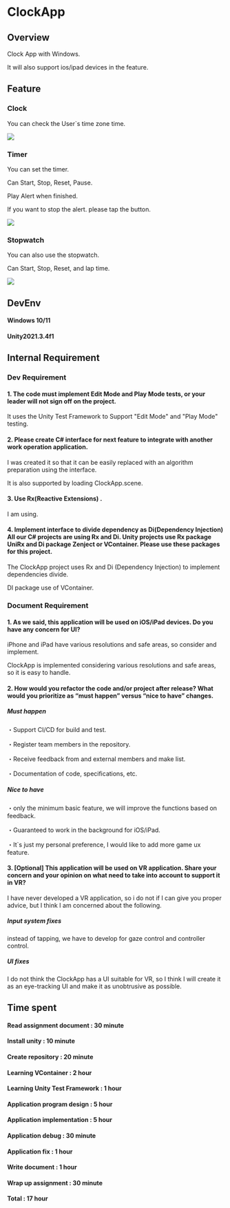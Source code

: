 # ClockApp

## Overview
Clock App with Windows.

It will also support ios/ipad devices in the feature.

## Feature

### Clock
You can check the User`s time zone time.

<img src="Resource/Image001.png" />

### Timer
You can set the timer.

Can Start, Stop, Reset, Pause.

Play Alert when finished.

If you want to stop the alert. please tap the button.

<img src="Resource/Image003.png" />

### Stopwatch
You can also use the stopwatch.

Can Start, Stop, Reset, and lap time.

<img src="Resource/Image004.png" />

## DevEnv
#### Windows 10/11
#### Unity2021.3.4f1

## Internal Requirement
### Dev Requirement
#### 1. The code must implement Edit Mode and Play Mode tests, or your leader will not sign off on the project.
It uses the Unity Test Framework to Support "Edit Mode" and "Play Mode" testing.

#### 2. Please create C# interface for next feature to integrate with another work operation application. 
I was created it so that it can be easily replaced with an algorithm preparation using the interface.

It is also supported by loading ClockApp.scene.

#### 3. Use Rx(Reactive Extensions) .
I am using.

#### 4. Implement interface to divide dependency as Di(Dependency Injection) All our C# projects are using Rx and Di. Unity projects use Rx package UniRx and Di package Zenject or VContainer. Please use these packages for this project. 
The ClockApp project uses Rx and Di (Dependency Injection) to implement dependencies divide.

DI package use of VContainer.

### Document Requirement 
#### 1. As we said, this application will be used on iOS/iPad devices. Do you have any concern for UI?
iPhone and iPad have various resolutions and safe areas, so consider and implement.

ClockApp is implemented considering various resolutions and safe areas, so it is easy to handle.

#### 2. How would you refactor the code and/or project after release? What would you prioritize as “must happen” versus “nice to have” changes. 
##### Must happen
・Support CI/CD for build and test.

・Register team members in the repository.

・Receive feedback from and external members and make list.

・Documentation of code, specifications, etc.

##### Nice to have
・only the minimum basic feature, we will improve the functions based on feedback.

・Guaranteed to work in the background for iOS/iPad.

・It`s just my personal preference, I would like to add more game ux feature.

#### 3. [Optional] This application will be used on VR application. Share your concern and your opinion on what need to take into account to support it in VR?
I have never developed a VR application, so i do not if I can give you proper advice, but I think I am concerned about the following.

##### Input system fixes
instead of tapping, we have to develop for gaze control and controller control.

##### UI fixes
I do not think the ClockApp has a UI suitable for VR, so I think I will create it as an eye-tracking UI and make it as unobtrusive as possible.

## Time spent
#### Read assignment document : 30 minute
#### Install unity : 10 minute
#### Create repository : 20 minute
#### Learning VContainer : 2 hour
#### Learning Unity Test Framework : 1 hour
#### Application program design :  5 hour
#### Application implementation : 5 hour
#### Application debug : 30 minute
#### Application fix : 1 hour
#### Write document : 1 hour
#### Wrap up assignment : 30 minute
#### Total : 17 hour